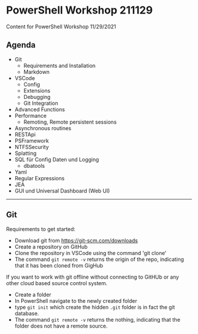 # PowerShell Workshop 211129
Content for PowerShell Workshop 11/29/2021

## Agenda

-	Git
    - Requirements and Installation
    - Markdown
-	VSCode
    - Config
    - Extensions
    - Debugging
    - Git Integration
-	Advanced Functions
-	Performance
    - Remoting, Remote persistent sessions
-	Asynchronous routines
-	RESTApi
-	PSFramework
-	NTFSSecurity
-	Splatting
-	SQL für Config Daten und Logging
    - dbatools
-	Yaml
-	Regular Expressions
-	JEA
-	GUI und Universal Dashboard (Web UI)

---

## Git

Requirements to get started:
- Download git from https://git-scm.com/downloads
- Create a repository on GitHub
- Clone the repository in VSCode using the command 'git clone'
- The command ```git remote -v``` returns the origin of the repo, indicating that it has been cloned from GigHub

If you want to work with git offline without connecting to GitHUb or any other cloud based source control system.
- Create a folder
- In PowerShell navigate to the newly created folder
- type ```git init``` which create the hidden ```.git``` folder is in fact the git database.
- The command ```git remote -v``` returns the nothing, indicating that the folder does not have a remote source.
